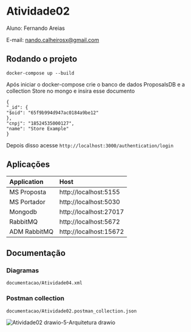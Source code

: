 # Atividade02

Aluno: Fernando Areias

E-mail: nando.calheirosx@gmail.com

## Rodando o projeto

`docker-compose up --build`

Após iniciar o docker-compose crie o banco de dados ProposalsDB e a collection Store no mongo e insira esse documento

```
{
"_id": {
"$oid": "65f9b994d947ac0184a9be12"
},
"cnpj": "18524535000127",
"name": "Store Example"
}

```

Depois disso acesse `http://localhost:3000/authentication/login`

## Aplicações

| Application  | Host                   |
| :----------- | :--------------------- |
| MS Proposta  | http://localhost:5155  |
| MS Portador  | http://localhost:5030  |
| Mongodb      | http://localhost:27017 |
| RabbitMQ     | http://localhost:5672  |
| ADM RabbitMQ | http://localhost:15672 |

## Documentação

### Diagramas

`documentacao/Atividade04.xml`

### Postman collection

`documentacao/Atividade02.postman_collection.json`

![Atividade02 drawio-5-Arquitetura drawio](https://github.com/fernandoareias/atividade04/assets/87771786/22a0cce1-05c4-4bd8-938c-34491aded47f)
